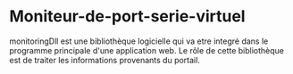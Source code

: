 # Moniteur-de-port-serie-virtuel
monitoringDll est une bibliothèque logicielle qui va etre integré dans le programme principale d'une application web.
Le rôle de cette bibliothèque est de traiter les informations provenants du portail.
